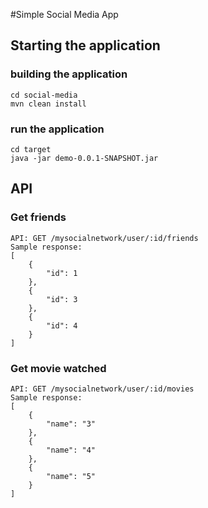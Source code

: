 #Simple Social Media App

## Starting the application
### building the application
```
cd social-media
mvn clean install
```
### run the application
```
cd target
java -jar demo-0.0.1-SNAPSHOT.jar
```

## API
### Get friends
```
API: GET /mysocialnetwork/user/:id/friends
Sample response:
[
    {
        "id": 1
    },
    {
        "id": 3
    },
    {
        "id": 4
    }
]
```

### Get movie watched
```
API: GET /mysocialnetwork/user/:id/movies
Sample response:
[
    {
        "name": "3"
    },
    {
        "name": "4"
    },
    {
        "name": "5"
    }
]
```
